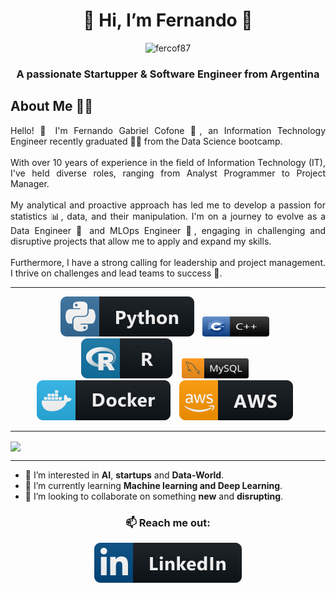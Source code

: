 <h1 align="center">👋 Hi, I’m Fernando 👋</h1>
<p align="center"> <img src="https://komarev.com/ghpvc/?username=fercof87&label=Profile%20views&color=0e75b6&style=flat" alt="fercof87" /> </p>
<h3 align="center">A passionate Startupper & Software Engineer from Argentina</h3>

<h2>About Me 👨‍💻</h2>
<p align="justify">
  Hello! 👋 I'm Fernando Gabriel Cofone 🤵, an Information Technology Engineer recently graduated 👨‍🎓 from the Data Science bootcamp.<br><br>
  With over 10 years of experience in the field of Information Technology (IT), I've held diverse roles, ranging from Analyst Programmer to Project Manager.<br><br>
  My analytical and proactive approach has led me to develop a passion for statistics 📊, data, and their manipulation. I'm on a journey to evolve as a Data Engineer 🔧 and MLOps Engineer 🤖, engaging in challenging and disruptive projects that allow me to apply and expand my skills.<br><br>
  Furthermore, I have a strong calling for leadership and project management. I thrive on challenges and lead teams to success 🌟. <br>
</p>


<hr />
<div align="center" style="margin-bottom: 10px">
  <img src="https://github.com/MikeCodesDotNET/ColoredBadges/raw/master/svg/dev/languages/python.svg" alt="Python" style="max-width: 100%; margin-right: 10px;">
  <img src="https://github.com/Cusatelli/Colored-Badges/blob/main/svg/languages/cpp.svg" alt="C++" style="width: 107px; height: 32px; margin-right: 10px;">
  <img src="https://github.com/MikeCodesDotNET/ColoredBadges/raw/master/svg/dev/languages/r.svg" alt="R" style="max-width: 100%; margin-right: 10px;">
  <img src="https://github.com/Cusatelli/Colored-Badges/blob/main/svg/languages/mysql.svg" alt="MySql" style="width: 107px; height: 32px; margin-right: 10px;">
  <img src="https://github.com/MikeCodesDotNET/ColoredBadges/blob/master/svg/dev/tools/docker.svg" alt="Docker" style="max-width: 100%; margin-right: 10px;">
  <img src="https://github.com/MikeCodesDotNET/ColoredBadges/blob/master/svg/dev/services/aws.svg" alt="aws" style="max-width: 100%; margin-right: 10px;">
</div>
<hr />

<div style="width: 45%; display: inline-block; margin-right: 5px;">
  <a href="https://github.com/fercof87/github-readme-stats">
    <img height=200 align="center" src="https://github-readme-stats.vercel.app/api?username=fercof87&theme=tokyonight" />
  </a>
</div>

<hr />

- 👀 I’m interested in **AI**, **startups** and **Data-World**.
- 🤖 I’m currently learning **Machine learning and Deep Learning**.
- 💪 I’m looking to collaborate on something **new** and **disrupting**.

<h3 align="center">📫 Reach me out:</h3>
<div align="center">
  <a href="https://www.linkedin.com/in/fercof87/">
    <img src="https://github.com/MikeCodesDotNET/ColoredBadges/raw/master/svg/social/linkedin.svg" alt="linkedin" style="max-width: 100%;">
  </a>
</div>

<!--
**fercof87/fercof87** is a ✨ _special_ ✨ repository because its `README.md` (this file) appears on your GitHub profile. 
-->
